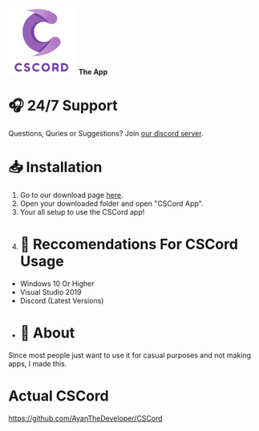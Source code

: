 [![CSCord](https://github.com/AyanTheDeveloper/CSCord/blob/master/cscordico.png?raw=true)](https://github.com/AyanTheDeveloper/CSCord-App) **The App**
# 🎧 24/7 Support
Questions, Quries or Suggestions? Join [our discord server](https://discord.gg/m86NNb2Rhy). 
# 📥 Installation
1. Go to our download page [here](https://github.com/AyanTheDeveloper/CSCord/releases/tag/CSCord-V1).
2. Open your downloaded folder and open "CSCord App".
3. Your all setup to use the CSCord app!
4. # 🧾 Reccomendations For CSCord Usage
* Windows 10 Or Higher
* Visual Studio 2019
* Discord (Latest Versions)
* # 📖 About 
Since most people just want to use it for casual purposes and not making apps, I made this.
# Actual CSCord 
https://github.com/AyanTheDeveloper/CSCord
